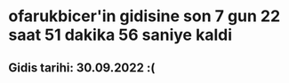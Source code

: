 # ofarukbicer'in gidisine son 7 gun 22 saat 51 dakika 56 saniye kaldi

## Gidis tarihi: 30.09.2022 :(